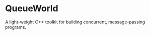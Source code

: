 QueueWorld
==========

A light-weight C++ toolkit for building concurrent, message-passing programs.
